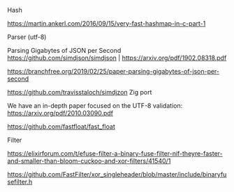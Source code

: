 Hash

https://martin.ankerl.com/2016/09/15/very-fast-hashmap-in-c-part-1


Parser (utf-8)

Parsing Gigabytes of JSON per Second
https://github.com/simdjson/simdjson | https://arxiv.org/pdf/1902.08318.pdf

https://branchfree.org/2019/02/25/paper-parsing-gigabytes-of-json-per-second

https://github.com/travisstaloch/simdjzon Zig port

We have an in-depth paper focused on the UTF-8 validation:
https://arxiv.org/pdf/2010.03090.pdf


https://github.com/fastfloat/fast_float


Filter

https://elixirforum.com/t/efuse-filter-a-binary-fuse-filter-nif-theyre-faster-and-smaller-than-bloom-cuckoo-and-xor-filters/41540/1

https://github.com/FastFilter/xor_singleheader/blob/master/include/binaryfusefilter.h
